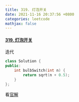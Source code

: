 ```yaml
---
title: 319. 灯泡开关
date: 2021-11-16 20:37:56 +0800
categories: leetcode
mathjax: false
---
```

#### [319. 灯泡开关](https://leetcode-cn.com/problems/bulb-switcher/)

迭代

```c++
class Solution {
public:
    int bulbSwitch(int n) {
        return sqrt(n + 0.5);
    }
};
```

看[官解](https://leetcode-cn.com/problems/bulb-switcher/solution/deng-pao-kai-guan-by-leetcode-solution-rrgp/)

